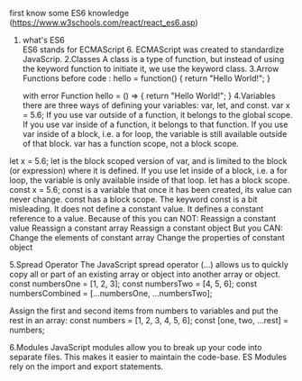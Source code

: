 first know some ES6 knowledge (https://www.w3schools.com/react/react_es6.asp)
1. what's ES6   
   ES6 stands for ECMAScript 6. ECMAScript was created to standardize JavaScrip.
2.Classes
    A class is a type of function, but instead of using the keyword function to initiate it, we use the keyword class.
3.Arrow Functions
   before code :
   hello = function() {
     return "Hello World!";
   }

   with error Function
   hello = () => {
      return "Hello World!";
   }
4.Variables
  there are three ways of defining your variables: var, let, and const.
var x = 5.6;
   If you use var outside of a function, it belongs to the global scope.
   If you use var inside of a function, it belongs to that function.
   If you use var inside of a block, i.e. a for loop, the variable is still available outside of that block.
   var has a function scope, not a block scope.
   

let x = 5.6;
  let is the block scoped version of var, and is limited to the block (or expression) where it is defined.
  If you use let inside of a block, i.e. a for loop, the variable is only available inside of that loop.
  let has a block scope.
const x = 5.6;
  const is a variable that once it has been created, its value can never change.
  const has a block scope.
  The keyword const is a bit misleading.
  It does not define a constant value. It defines a constant reference to a value.
  Because of this you can NOT:
    Reassign a constant value
    Reassign a constant array
    Reassign a constant object
  But you CAN:
     Change the elements of constant array
     Change the properties of constant object

 5.Spread Operator
    The JavaScript spread operator (...) allows us to quickly copy all or part of an existing array or object into another array or object.
     const numbersOne = [1, 2, 3];
     const numbersTwo = [4, 5, 6];
     const numbersCombined = [...numbersOne, ...numbersTwo];

  Assign the first and second items from numbers to variables and put the rest in an array:
     const numbers = [1, 2, 3, 4, 5, 6];
     const [one, two, ...rest] = numbers;

 6.Modules
   JavaScript modules allow you to break up your code into separate files.
   This makes it easier to maintain the code-base.
   ES Modules rely on the import and export statements.

  
  

   


   
   


